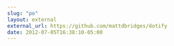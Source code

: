 ```yaml
---
slug: "po"
layout: external
external_url: https://github.com/mattdbridges/dotify
date: 2012-07-05T16:38:10-05:00
---
```

